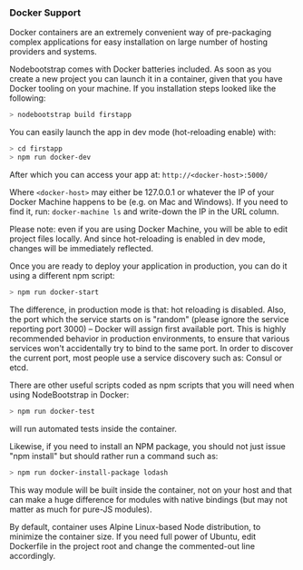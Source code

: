 
### Docker Support

Docker containers are an extremely convenient way of pre-packaging complex applications for easy installation on large number of hosting providers and systems.

Nodebootstrap comes with Docker batteries included. As soon as you create a new project you can launch it in a container, given that you have Docker tooling on your machine. If you installation steps looked like the following:

~~~~ bash
> nodebootstrap build firstapp
~~~~

You can easily launch the app in dev mode (hot-reloading enable) with:

~~~~ bash
> cd firstapp
> npm run docker-dev
~~~~

After which you can access your app at: `http://<docker-host>:5000/`

Where `<docker-host>` may either be 127.0.0.1 or whatever the IP of
your Docker Machine happens to be (e.g. on Mac and Windows). If you
need to find it, run: `docker-machine ls` and write-down the IP in
the URL column.

Please note: even if you are using Docker Machine, you will be able to 
edit project files locally. And since hot-reloading is enabled in dev
mode, changes will be immediately reflected.

Once you are ready to deploy your application in production, you can
do it using a different npm script:

~~~~ bash
> npm run docker-start
~~~~

The difference, in production mode is that: hot reloading is disabled. Also,
the port which the service starts on is "random" (please ignore the service
reporting port 3000) – Docker will assign first available port. This is 
highly recommended behavior in production environments, to ensure that
various services won't accidentally try to bind to the same port. In order
to discover the current port, most people use a service discovery such as:
Consul or etcd.

There are other useful scripts coded as npm scripts that you will need when
using NodeBootstrap in Docker:

~~~~ bash
> npm run docker-test
~~~~

will run automated tests inside the container.

Likewise, if you need to install an NPM package, you should not just issue "npm install"
but should rather run a command such as: 

~~~~ bash
> npm run docker-install-package lodash
~~~~

This way module will be built inside the container, not on your host and that can make
a huge difference for modules with native bindings (but may not matter as much for
pure-JS modules).

By default, container uses Alpine Linux-based Node distribution, to minimize
the container size. If you need full power of Ubuntu, edit Dockerfile
in the project root and change the commented-out line accordingly.
